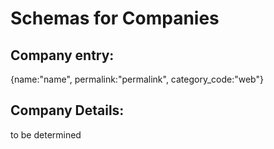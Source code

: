 Schemas for Companies
=====================

Company entry:
--------------

{name:"name", permalink:"permalink", category_code:"web"}


Company Details:
----------------

to be determined
